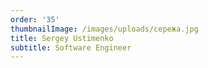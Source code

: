 ```yaml
---
order: '35'
thumbnailImage: /images/uploads/сережа.jpg
title: Sergey Ustimenko
subtitle: Software Engineer
---
```


